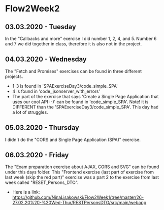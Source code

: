 # Flow2Week2

## 03.03.2020 - Tuesday
In the "Callbacks and more" exercise I did number 1, 2, 4, and 5. Number 6 and 7 we did together in class, therefore it is also not in the project.

## 04.03.2020 - Wednesday
The "Fetch and Promises" exercises can be found in three different projects. 
- 1-3 is found in 'SPAExerciseDay3/code_simple_SPA'
- 4 is found in 'code_jsonserver_with_errors'
- The part of the exercise that says 'Create a Single Page Application that uses our cool API :-)' can be found in 'code_simple_SPA'. Note! it is DIFFERENT than the 'SPAExerciseDay3/code_simple_SPA'.
This day had a lot of struggles.

## 05.03.2020 - Thursday
I didn't do the "CORS and Single Page Application (SPA)" exercise.

## 06.03.2020 - Friday
The "Exam preparation exercise about AJAX, CORS and SVG" can be found under this days folder.
This "Frontend exercise (last part of exercise from last week (skip the red part)" exercise was a part 2 to the exercise from last week called "RESET_Persons_DTO". 
- Here is a link: https://github.com/NinaLisakowski/Flow2Week1/tree/master/26-27.02.20%20-%20Wed-Thur/RESTPersonsDTO/src/main/webapp
